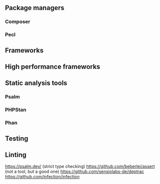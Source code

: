 



## Package managers

### Composer

### Pecl

## Frameworks


## High performance frameworks



## Static analysis tools

### Psalm

### PHPStan

### Phan



## Testing


## Linting

https://psalm.dev/ (strict type checking)
https://github.com/beberlei/assert (not a tool, but a good one)
https://github.com/sensiolabs-de/deptrac
https://github.com/infection/infection